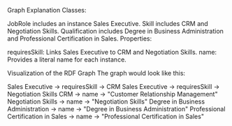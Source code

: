 Graph Explanation
Classes:

JobRole includes an instance Sales Executive.
Skill includes CRM and Negotiation Skills.
Qualification includes Degree in Business Administration and Professional Certification in Sales.
Properties:

requiresSkill: Links Sales Executive to CRM and Negotiation Skills.
name: Provides a literal name for each instance.


Visualization of the RDF Graph
The graph would look like this:

Sales Executive → requiresSkill → CRM
Sales Executive → requiresSkill → Negotiation Skills
CRM → name → "Customer Relationship Management"
Negotiation Skills → name → "Negotiation Skills"
Degree in Business Administration → name → "Degree in Business Administration"
Professional Certification in Sales → name → "Professional Certification in Sales"